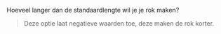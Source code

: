 
Hoeveel langer dan de standaardlengte wil je je rok maken?

> Deze optie laat negatieve waarden toe, deze maken de rok korter.